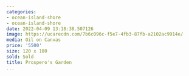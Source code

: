 ```yaml
---
categories:
- ocean-island-shore
- ocean-island-shore
date: 2022-04-09 13:18:38.507126
image: https://ucarecdn.com/7b6c096c-f5e7-4fb3-87fb-a2102ac9914e/
media: Oil on Canvas
price: '5500'
size: 120 x 180
sold: Sold
title: Prospero's Garden
...
```

